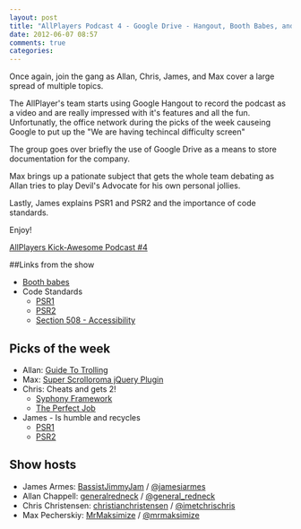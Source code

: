 ```yaml
---
layout: post
title: "AllPlayers Podcast 4 - Google Drive - Hangout, Booth Babes, and Code Standards"
date: 2012-06-07 08:57
comments: true
categories: 
---
```


Once again, join the gang as Allan, Chris, James, and Max cover a large spread of multiple topics.

The AllPlayer's team starts using Google Hangout to record the podcast as a video and are really impressed with it's features and all the fun. Unfortunatly, the office network during the picks of the week causeing Google to put up the "We are having techincal difficulty screen"

The group goes over briefly the use of Google Drive as a means to store documentation for the company.

Max brings up a pationate subject that gets the whole team debating as Allan tries to play Devil's Advocate for his own personal jollies.

Lastly, James explains PSR1 and PSR2 and the importance of code standards.

Enjoy!

<a href='http://www.youtube.com/watch?v=1fhYdn0WuO4' rel="enclosure">AllPlayers Kick-Awesome Podcast #4</a>

##Links from the show

* [Booth babes](http://drupaldork.com/2012/05/lets-talk-about-sex)
* Code Standards
  * [PSR1](https://github.com/pmjones/fig-standards/blob/psr-1-style-guide/proposed/PSR-1-basic.md)
  * [PSR2]( https://github.com/pmjones/fig-standards/blob/psr-1-style-guide/proposed/PSR-2-advanced.md)
  * [Section 508 - Accessibility](http://www.access-board.gov/sec508/guide/1194.22.htm)


## Picks of the week

* Allan: [Guide To Trolling](http://www.dedoimedo.com/life/guide-trolling.html)
* Max: [Super Scrolloroma jQuery Plugin](http://johnpolacek.github.com/superscrollorama/)
* Chris: Cheats and gets 2!
  * [Syphony Framework](http://symfony.com/get_started)
  * [The Perfect Job](http://pinboard.in/u:wimleers/t:ThePerfectJob)
* James - Is humble and recycles
  * [PSR1](https://github.com/pmjones/fig-standards/blob/psr-1-style-guide/proposed/PSR-1-basic.md)
  * [PSR2]( https://github.com/pmjones/fig-standards/blob/psr-1-style-guide/proposed/PSR-2-advanced.md)

## Show hosts

* James Armes: [BassistJimmyJam](http://drupal.org/user/284457) / [@jamesiarmes](https://twitter.com/jamesiarmes)
* Allan Chappell: [generalredneck](http://drupal.org/user/368854) / [@general_redneck](https://twitter.com/general_redneck)
* Chris Christensen: [christianchristensen](http://drupal.org/user/595250) / [@imetchrischris](https://twitter.com/imetchrischris)
* Max Pecherskiy: [MrMaksimize](http://drupal.org/user/801596) / [@mrmaksimize](https://twitter.com/mrmaksimize)
